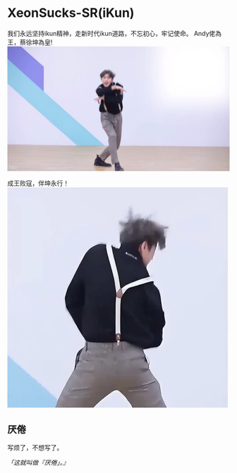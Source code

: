 # XeonSucks-SR(iKun)

我们永远坚持ikun精神，走新时代ikun道路，不忘初心，牢记使命。
Andy佬為王，蔡徐坤為皇!
![Alt text](iKun.jpg)

成王败寇，伴坤永行！
![Alt text](iKun1.jpg)

## 厌倦
写烦了，不想写了。

*「这就叫做『厌倦」。』*

